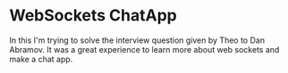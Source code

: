 # WebSockets ChatApp

In this I'm trying to solve the interview question given by Theo to Dan Abramov. It was a great experience to learn more about web sockets and make a chat app.
